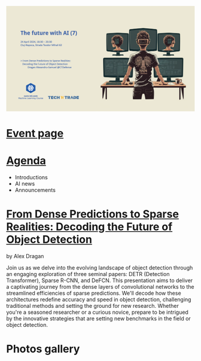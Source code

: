 ![poster.png](session_7_poster.png)

# [Event page](https://www.curs-ml.com/event-info/the-future-with-ai-7)

# [Agenda](agenda.pdf)

* Introductions
* AI news
* Announcements

# [From Dense Predictions to Sparse Realities: Decoding the Future of Object Detection](From_Dense_Predictions_to_Sparse_Realities_Decoding_the_Future_of_Object_Detection.pdf)
by Alex Dragan

Join us as we delve into the evolving landscape of object detection through an engaging exploration of three seminal papers: DETR (Detection Transformer), Sparse R-CNN, and DeFCN. This presentation aims to deliver a captivating journey from the dense layers of convolutional networks to the streamlined efficiencies of sparse predictions. We'll decode how these architectures redefine accuracy and speed in object detection, challenging traditional methods and setting the ground for new research. Whether you're a seasoned researcher or a curious novice, prepare to be intrigued by the innovative strategies that are setting new benchmarks in the field or object detection.


# Photos gallery


